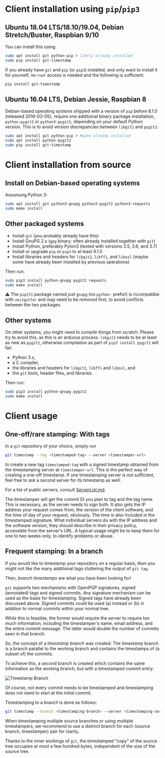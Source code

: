 # Client installation using `pip`/`pip3`

## Ubuntu 18.04 LTS/18.10/19.04, Debian Stretch/Buster, Raspbian 9/10

You can install this using
```sh
sudo apt install git python-pip # likely already installed
sudo pip install git-timestamp
```

If you already have `git` and `pip` (or `pip3`) installed, and only want to
install it for yourself, no `root` access is needed and the following is
sufficient:

```sh
pip install git-timestamp
```

## Ubuntu 16.04 LTS, Debian Jessie, Raspbian 8

Debian-based operating systems shipped with a version of `pip` before 8.1.0
(released 2016-03-05), require one additional binary package installation,
`python-pygit2` or `python3-pygit2`, depending on your default Python version.
This is to avoid version discrepancies between `libgit2` and `pygit2`.

```sh
sudo apt install git python-pip # Maybe already installed
sudo apt install python-pygit2
sudo pip install git-timestamp
```

# Client installation from source

## Install on Debian-based operating systems

Assumung Python 3:

```sh
sudo apt install git python3-gnupg python3-pygit2 python3-requests
sudo make install
```

## Other packaged systems

* Install `git` (you probably already have this)
* Install GnuPG 2.x (`gpg` binary; often already installed together with `git`)
* Install Python, preferably Pyton3 (tested with versions 3.5, 3.6, and 3.7)
* Install or upgrade `pip` or `pip3` to at least 8.1.0
* Install libraries and headers for `libgit2`, `libffi`, and `libssl` (maybe
  some have already been installed by previous operations)

Then run:

```sh
sudo pip3 install python-gnupg pygit2 requests
sudo make install
```

:warning: The `pip[3]` package named *just* `gnupg` (no `python-` prefix!) is
incompatible with `zeitgitter` and may need to be *removed* first, to avoid
conflicts between the two packages.


## Other systems

On other systems, you might need to compile things from scratch. Please try to
avoid this, as this is an arduous process. `libgit2` needs to be at least as
new as `pygit2`, otherwise compilation as part of `pip3 install pygit2` will
fail.

* Python 3.x,
* a C compiler,
* the libraries and headers for `libgit2`, `libffi` and `libssl`, and
* the `git` tools, header files, and libraries.

Then run:

```sh
sudo pip3 install python-gnupg pygit2
sudo make install
```


# Client usage

## One-off/rare stamping: With tags

In a `git` repository of your choice, simply run
```sh
git timestamp --tag <timestamped-tag> --server <timestamper-url>
```

to create a new tag `timestamped-tag` with a signed timestamp obtained from the
timestamping server at `timestamper-url`. This is the perfect way of creating a
one-off timestamp. If one timestamping server is not sufficient, feel free to
ask a second server for its timestamp as well.

For a list of public servers, consult [ServerList.md](./ServerList.md).

The timestamper will get the commit ID you plan to tag and the tag name. This
is necessary, as the server needs to sign both. It also gets the IP address
your request comes from, the version of the client software, and the time of
day of your request, obviously. The time is also included in the timestamped
signature. What individual servers do with the IP address and the software
version, they should describe in their privacy policy, accessible from the
server's URL. A typical usage might be to keep them for one to two weeks only,
to identify problems or abuse.

## Frequent stamping: In a branch

If you would like to timestamp your repository on a regular basis, then you
might not like the many additional tags cluttering the output of `git tag`.

Then, *branch timestamps* are what you have been looking for!

`git` supports two mechanisms with OpenPGP signatures, signed (annotated) tags
and signed commits. Any signature mechanism can be used as the basis for
timestamping. Signed tags have already been discussed above. Signed commits
could be used (a) instead or (b) in addition to normal commits within your
normal tree.

While this is feasible, the former would require the server to require too much
information, including the timestamper's name, email address, and the entire
commit message. The latter would double the number of commits seen in that
branch.

So, the concept of a *timestamp branch* was created: The timestamp branch
is a branch parallel to the working branch and contains the timestamps of
(a subset of) the commits.

To achieve this, a second branch is created which contains the same
information as the working branch, but with a timestamped commit entry:

![Timestamp Branch](./TimestampBranch.png)

Of course, not every commit needs to be timestamped and timestamping does not
need to start at the initial commit.

Timestamping to a branch is done as follows:

```sh
git timestamp --branch <timestamping-branch> --server <timestamping-server>
```

When timestamping multiple source branches or using multiple timestampers,
we recommend to use a distinct branch for each (source branch, timestamper)
pair for clarity.

Thanks to the inner workings of `git`, the timestamped "copy" of the source tree
occupies at most a few hundred bytes, independent of the size of the source tree.
